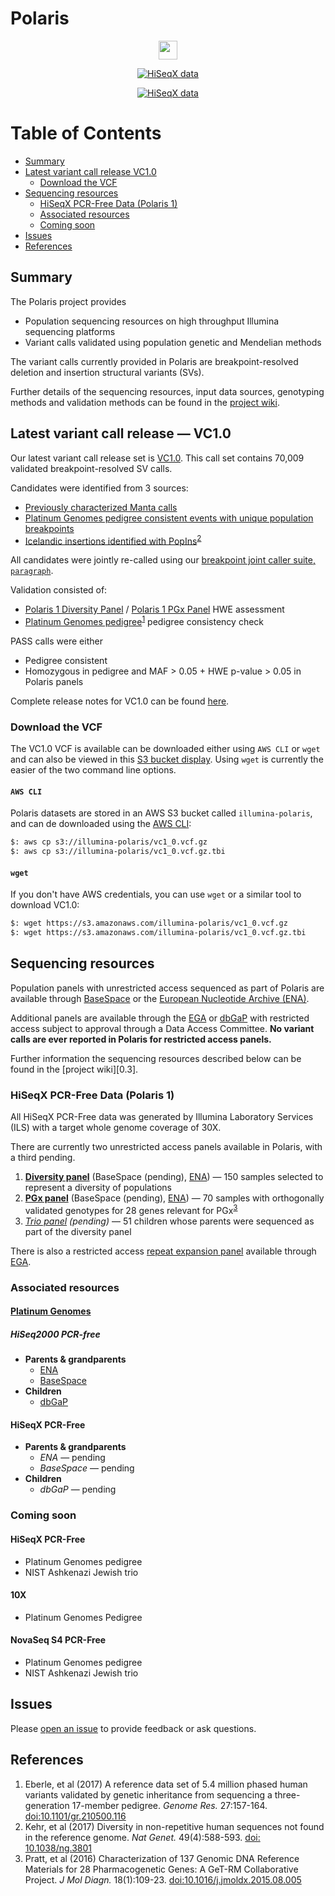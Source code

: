# Polaris

<p align="center">
<a href="../../wiki/Sample-Information">
<img src="https://img.shields.io/badge/Total%20samples%20sequenced-220-6d73f3.svg" height="30">
</a>
</p>

<p align="center">
<a href="../../wiki/Sample-Information#hiseqx-data-polaris-1">
<img src="https://img.shields.io/badge/HiSeqX%20data-Polaris%201-ed9d2d.svg" alt="HiSeqX data">
</a>
</p>

<p align="center">
<a href="release-notes/vc1_0.md#get-the-data">
<img src="https://img.shields.io/badge/Latest%20variant%20calls-VC1.0-8a6183.svg" alt="HiSeqX data">
</a>
</p>

<!-- [More information!][1.1] -->

[TOC]: #

# Table of Contents
- [Summary](#summary)
- [Latest variant call release  VC1.0](#latest-variant-call-release--vc10)
    - [Download the VCF](#download-the-vcf)
- [Sequencing resources](#sequencing-resources)
    - [HiSeqX PCR-Free Data (Polaris 1)](#hiseqx-pcr-free-data-polaris-1)
    - [Associated resources](#associated-resources)
    - [Coming soon](#coming-soon)
- [Issues](#issues)
- [References](#references)


## Summary

The Polaris project provides
* Population sequencing resources on high throughput Illumina sequencing
  platforms
* Variant calls validated using population genetic and Mendelian methods

The variant calls currently provided in Polaris are breakpoint-resolved deletion
and insertion structural variants (SVs).

Further details of the sequencing resources, input data sources, genotyping
methods and validation methods can be found in the [project wiki][1.1].

## Latest variant call release &mdash; VC1.0

Our latest variant call release set is [VC1.0][2.1]. This call set contains
70,009 validated breakpoint-resolved SV calls.

Candidates were identified from 3 sources:
* [Previously characterized Manta calls][2.2.1]
* [Platinum Genomes pedigree consistent events with unique population breakpoints][2.2.2]
* [Icelandic insertions identified with PopIns][2.2.3]<sup>[2](#Kehr2017)</sup>

All candidates were jointly re-called using our
[breakpoint joint caller suite, `paragraph`][2.3].

Validation consisted of:

* [Polaris 1 Diversity Panel][3.1.1.1] / [Polaris 1 PGx Panel][3.1.2.1] HWE
  assessment
* [Platinum Genomes pedigree][2.4.1]<sup>[1](#Eberle2017)</sup> pedigree
  consistency check

PASS calls were either
* Pedigree consistent
* Homozygous in pedigree and MAF > 0.05 + HWE p-value > 0.05 in Polaris panels

Complete release notes for VC1.0 can be found [here][2.1].

### Download the VCF

The VC1.0 VCF is available can be downloaded either using `AWS CLI` or `wget`
and can also be viewed in this [S3 bucket display][2.5.1].  Using `wget` is
currently the easier of the two command line options.

#### `AWS CLI`

Polaris datasets are stored in an AWS S3 bucket called `illumina-polaris`, and
can de downloaded using the [AWS CLI][2.5.2]:

```bash
$: aws cp s3://illumina-polaris/vc1_0.vcf.gz
$: aws cp s3://illumina-polaris/vc1_0.vcf.gz.tbi
```

#### `wget`

If you don't have AWS credentials, you can use `wget` or a similar tool to
download VC1.0:

```bash
$: wget https://s3.amazonaws.com/illumina-polaris/vc1_0.vcf.gz
$: wget https://s3.amazonaws.com/illumina-polaris/vc1_0.vcf.gz.tbi
```

## Sequencing resources

Population panels with unrestricted access sequenced as part of Polaris are
available through [BaseSpace][3.1] or the
[European Nucleotide Archive (ENA)][3.2].

Additional panels are available through the [EGA][3.3] or [dbGaP][3.4] with
restricted access subject to approval through a Data Access Committee. **No
variant calls are ever reported in Polaris for restricted access panels.**

Further information the sequencing resources described below can be found in the
[project wiki][0.3].

### HiSeqX PCR-Free Data (Polaris 1)

All HiSeqX PCR-Free data was generated by Illumina Laboratory Services (ILS)
with a target whole genome coverage of 30X.

There are currently two unrestricted access panels available in Polaris, with a
third pending.

1. **[Diversity panel][3.1.1.1]** (BaseSpace (pending), [ENA][3.1.1.3]) &mdash;
   150 samples selected to represent a diversity of populations
2. **[PGx panel][3.1.2.1]** (BaseSpace (pending), [ENA][3.1.2.3]) &mdash; 70
   samples with orthogonally validated genotypes for 28 genes relevant for
   PGx<sup>[3](#Pratt2016)</sup>
3. *[Trio panel][3.1.3.1] (pending)* &mdash; 51 children whose parents were
   sequenced as part of the diversity panel

There is also a restricted access [repeat expansion panel][3.1.4.1] available
through [EGA][3.1.4.2].

### Associated resources

#### [Platinum Genomes][3.5]

##### HiSeq2000 PCR-free

* **Parents & grandparents**
  * [ENA][3.2.1]
  * [BaseSpace][3.2.2]
* **Children**
  * [dbGaP][3.2.3]

#### HiSeqX PCR-Free

* **Parents & grandparents**
  * *ENA* &mdash; pending
  * *BaseSpace* &mdash; pending
* **Children**
  * *dbGaP* &mdash; pending

### Coming soon

#### HiSeqX PCR-Free

* Platinum Genomes pedigree
* NIST Ashkenazi Jewish trio

#### 10X

* Platinum Genomes Pedigree

#### NovaSeq S4 PCR-Free

* Platinum Genomes pedigree
* NIST Ashkenazi Jewish trio

## Issues

Please [open an issue][4.1] to provide feedback or ask questions.

## References

1. <a name="Eberle2017"></a>Eberle, et al (2017) A reference data set of 5.4
   million phased human variants validated by genetic inheritance from
   sequencing a three-generation 17-member pedigree. *Genome Res.* 27:157-164.
   [doi:10.1101/gr.210500.116][5.2]
2. <a name="Kehr2017"></a>Kehr, et al (2017) Diversity in non-repetitive human
   sequences not found in the reference genome. *Nat Genet.* 49(4):588-593.
   [doi: 10.1038/ng.3801][5.3]
3. <a name="Pratt2016"></a> Pratt, et al (2016) Characterization of 137 Genomic
   DNA Reference Materials for 28 Pharmacogenetic Genes: A GeT-RM Collaborative
   Project. *J Mol Diagn.* 18(1):109-23. [doi:10.1016/j.jmoldx.2015.08.005][5.1]


[0.1]: ../../wiki/Sample-Information#hiseqx-data-polaris-1
[1.1]: ../../wiki/
[2.1]: release-notes/vc1_0.md
[2.2.1]: ../..//wiki/Input-Data-Sources#pop-manta
[2.2.2]: ../..//wiki/Input-Data-Sources#pg-pop
[2.2.3]: ../..//wiki/Input-Data-Sources#popins-icelandic-insertions
[2.3]: ../../wiki/Joint-Genotyping-Methods#breakpoint-resolved-structural-variant-calls
[2.4.1]: https://github.com/Illumina/PlatinumGenomes
[2.5.1]: https://illumina.github.io/Polaris/
[2.5.2]: https://aws.amazon.com/cli/
[3.1]: https://basespace.illumina.com/home/index
[3.2]: https://www.ebi.ac.uk/ena
[3.3]: https://ega-archive.org/
[3.4]: https://www.ncbi.nlm.nih.gov/gap
[3.1.1.1]: ../../wiki/HiSeqX-Diversity-Panel
[3.1.1.2]: basepace/link
[3.1.1.3]: https://www.ebi.ac.uk/ena/data/view/PRJEB20654
[3.1.2.1]: ../../wiki/HiSeqX-PGx-Panel
[3.1.2.2]: basespace/link
[3.1.2.3]: https://www.ebi.ac.uk/ena/data/view/PRJEB19931
[3.1.3.1]: ../../wiki/HiSeqX-Trio-Panel
[3.1.4.1]: ../../wiki/HiSeqX-Repeat-Expansion-Panel
[3.1.4.2]: https://ega-archive.org/datasets/EGAD00001003562
[3.2.1]: https://www.ebi.ac.uk/ena/data/view/PRJEB3381
[3.2.2]: https://basespace.illumina.com/s/2K7LqNG7Mt1h
[3.2.3]: https://www.ncbi.nlm.nih.gov/projects/gap/cgi-bin/study.cgi?study_id=phs001224.v1.p1
[3.5]: ../../wiki/Sample-Information#platinum-genomes
[4.1]: issues
[5.1]: https://www.ncbi.nlm.nih.gov/pmc/articles/PMC4695224/
[5.2]: http://genome.cshlp.org/content/27/1/157
[5.3]: https://www.nature.com/ng/journal/v49/n4/full/ng.3801.html
